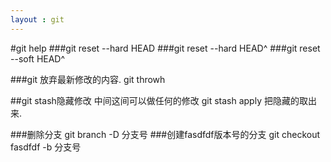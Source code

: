 ```yaml
---
layout : git
---
```

#git help
###git reset --hard HEAD 
###git reset --hard HEAD^
###git reset --soft HEAD^

###git 放弃最新修改的内容.
git throwh

##git stash隐藏修改
中间这间可以做任何的修改
git stash apply 把隐藏的取出来.

###删除分支
git branch -D 分支号 
###创建fasdfdf版本号的分支
git checkout fasdfdf -b 分支号
